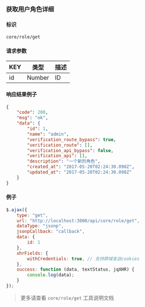 
### 获取用户角色详细

#### 标识

`core/role/get`

#### 请求参数

| KEY | 类型   | 描述 |
| --- | ------ | ---- |
| id  | Number | ID   |

#### 响应结果例子

```json
{
	"code": 200,
	"msg": "ok",
	"data": {
		"id": 1,
		"name": "admin",
		"verification_route_bypass": true,
		"verification_route": [],
		"verification_api_bypass": false,
		"verification_api": [],
		"description": "一个新的角色",
		"created_at": "2017-05-20T02:24:30.098Z",
		"updated_at": "2017-05-20T02:24:30.098Z"
	}
}
```

#### 例子

```javascript
$.ajax({
	type: "get",
	url: "http://localhost:3000/api/core/role/get",
	dataType: "jsonp",
	jsonpCallback: "callback",
	data: {
		id: 1
	},
	xhrFields: {
		withCredentials: true, // 支持跨域发送cookies
	},
	success: function (data, textStatus, jqXHR) {
		console.log(data);
	}
});
```

> 更多请查看 `core/role/get` 工具说明文档